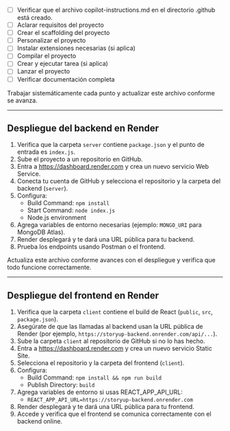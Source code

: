 - [ ] Verificar que el archivo copilot-instructions.md en el directorio .github está creado.
- [ ] Aclarar requisitos del proyecto
- [ ] Crear el scaffolding del proyecto
- [ ] Personalizar el proyecto
- [ ] Instalar extensiones necesarias (si aplica)
- [ ] Compilar el proyecto
- [ ] Crear y ejecutar tarea (si aplica)
- [ ] Lanzar el proyecto
- [ ] Verificar documentación completa

Trabajar sistemáticamente cada punto y actualizar este archivo conforme se avanza.

---
## Despliegue del backend en Render

1. Verifica que la carpeta `server` contiene `package.json` y el punto de entrada es `index.js`.
2. Sube el proyecto a un repositorio en GitHub.
3. Entra a https://dashboard.render.com y crea un nuevo servicio Web Service.
4. Conecta tu cuenta de GitHub y selecciona el repositorio y la carpeta del backend (`server`).
5. Configura:
	- Build Command: `npm install`
	- Start Command: `node index.js`
	- Node.js environment
6. Agrega variables de entorno necesarias (ejemplo: `MONGO_URI` para MongoDB Atlas).
7. Render desplegará y te dará una URL pública para tu backend.
8. Prueba los endpoints usando Postman o el frontend.

Actualiza este archivo conforme avances con el despliegue y verifica que todo funcione correctamente.

---
## Despliegue del frontend en Render

1. Verifica que la carpeta `client` contiene el build de React (`public`, `src`, `package.json`).
2. Asegúrate de que las llamadas al backend usan la URL pública de Render (por ejemplo, `https://storyup-backend.onrender.com/api/...`).
3. Sube la carpeta `client` al repositorio de GitHub si no lo has hecho.
4. Entra a https://dashboard.render.com y crea un nuevo servicio Static Site.
5. Selecciona el repositorio y la carpeta del frontend (`client`).
6. Configura:
	- Build Command: `npm install && npm run build`
	- Publish Directory: `build`
7. Agrega variables de entorno si usas REACT_APP_API_URL:
	- `REACT_APP_API_URL=https://storyup-backend.onrender.com`
8. Render desplegará y te dará una URL pública para tu frontend.
9. Accede y verifica que el frontend se comunica correctamente con el backend online.